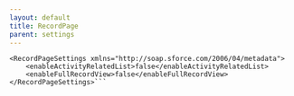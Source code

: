 ```yaml
---
layout: default
title: RecordPage
parent: settings
---
```


```<?xml version="1.0" encoding="UTF-8"?>
<RecordPageSettings xmlns="http://soap.sforce.com/2006/04/metadata">
    <enableActivityRelatedList>false</enableActivityRelatedList>
    <enableFullRecordView>false</enableFullRecordView>
</RecordPageSettings>```
